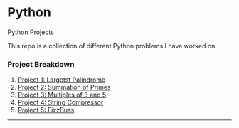 # Python
Python Projects


This repo is a collection of different Python problems I have worked on.


### Project Breakdown

1. [Project 1: Largetst Palindrome][1-1A]
2. [Project 2: Summation of Primes][1-1B]
3. [Project 3: Multiples of 3 and 5][1-1C]
4. [Project 4: String Compressor][1-1D]
5. [Project 5: FizzBuss][1-1E]


[1-1A]:  ../../../Largest_Palindrome
[1-1B]:  ../../../Summation_of_Primes
[1-1C]:  ../../../Multiples_of_3_and_5
[1-1D]:  ../../../String_Compressor
[1-1E]:  ../../../FizzBuzz

---